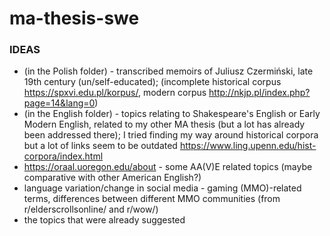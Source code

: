 # ma-thesis-swe

### IDEAS
+ (in the Polish folder) - transcribed memoirs of Juliusz Czermiński, late 19th century (un/self-educated); (incomplete historical corpus https://spxvi.edu.pl/korpus/, modern corpus http://nkjp.pl/index.php?page=14&lang=0)
+ (in the English folder) - topics relating to Shakespeare's English or Early Modern English, related to my other MA thesis (but a lot has already been addressed there); I tried finding my way around historical corpora but a lot of links seem to be outdated https://www.ling.upenn.edu/hist-corpora/index.html
+ https://oraal.uoregon.edu/about - some AA(V)E related topics (maybe comparative with other American English?)
+ language variation/change in social media - gaming (MMO)-related terms, differences between different MMO communities (from r/elderscrollsonline/ and r/wow/)
+ the topics that were already suggested
    
